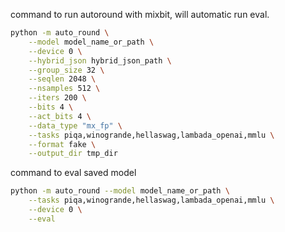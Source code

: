 command to run autoround with mixbit, will automatic run eval.
```bash
python -m auto_round \
    --model model_name_or_path \
    --device 0 \
    --hybrid_json hybrid_json_path \
    --group_size 32 \
    --seqlen 2048 \
    --nsamples 512 \
    --iters 200 \
    --bits 4 \
    --act_bits 4 \
    --data_type "mx_fp" \
    --tasks piqa,winogrande,hellaswag,lambada_openai,mmlu \
    --format fake \
    --output_dir tmp_dir
```

command to eval saved model
```bash
python -m auto_round --model model_name_or_path \
    --tasks piqa,winogrande,hellaswag,lambada_openai,mmlu \
    --device 0 \
    --eval 
```